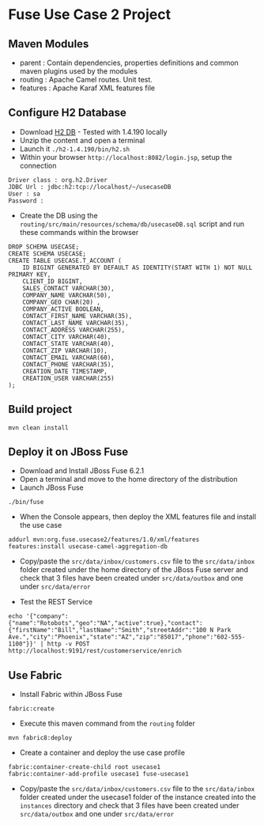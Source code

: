 # Fuse Use Case 2 Project

## Maven Modules

* parent : Contain dependencies, properties definitions and common maven plugins used by the modules
* routing : Apache Camel routes. Unit test.
* features : Apache Karaf XML features file

## Configure H2 Database

- Download [H2 DB]() - Tested with 1.4.190 locally
- Unzip the content and open a terminal
- Launch it `./h2-1.4.190/bin/h2.sh`
- Within your browser `http://localhost:8082/login.jsp`, setup the connection

```
Driver class : org.h2.Driver
JDBC Url : jdbc:h2:tcp://localhost/~/usecaseDB
User : sa
Password : 
```

- Create the DB using the `routing/src/main/resources/schema/db/usecaseDB.sql` script and run these commands within the browser

```
DROP SCHEMA USECASE;
CREATE SCHEMA USECASE;
CREATE TABLE USECASE.T_ACCOUNT (
    ID BIGINT GENERATED BY DEFAULT AS IDENTITY(START WITH 1) NOT NULL PRIMARY KEY,
    CLIENT_ID BIGINT,
    SALES_CONTACT VARCHAR(30),
    COMPANY_NAME VARCHAR(50),
    COMPANY_GEO CHAR(20) ,
    COMPANY_ACTIVE BOOLEAN,
    CONTACT_FIRST_NAME VARCHAR(35),
    CONTACT_LAST_NAME VARCHAR(35),
    CONTACT_ADDRESS VARCHAR(255),
    CONTACT_CITY VARCHAR(40),
    CONTACT_STATE VARCHAR(40),
    CONTACT_ZIP VARCHAR(10),
    CONTACT_EMAIL VARCHAR(60),
    CONTACT_PHONE VARCHAR(35),
    CREATION_DATE TIMESTAMP,
    CREATION_USER VARCHAR(255)
);
```

## Build project

```
mvn clean install
```

## Deploy it on JBoss Fuse

- Download and Install JBoss Fuse 6.2.1
- Open a terminal and move to the home directory of the distribution
- Launch JBoss Fuse 

```
./bin/fuse
```

- When the Console appears, then deploy the XML features file and install the use case

```
addurl mvn:org.fuse.usecase2/features/1.0/xml/features
features:install usecase-camel-aggregation-db
```

- Copy/paste the `src/data/inbox/customers.csv` file to the `src/data/inbox` folder created under the home directory of the JBoss Fuse server
  and check that 3 files have been created under `src/data/outbox` and one under `src/data/error`
  
- Test the REST Service

```
echo '{"company":{"name":"Rotobots","geo":"NA","active":true},"contact":{"firstName":"Bill","lastName":"Smith","streetAddr":"100 N Park Ave.","city":"Phoenix","state":"AZ","zip":"85017","phone":"602-555-1100"}}' | http -v POST http://localhost:9191/rest/customerservice/enrich
```
  
## Use Fabric
  
- Install Fabric within JBoss Fuse
 
```
fabric:create
```

- Execute this maven command from the `routing` folder 

```
mvn fabric8:deploy
```

- Create a container and deploy the use case profile

```
fabric:container-create-child root usecase1
fabric:container-add-profile usecase1 fuse-usecase1
```

- Copy/paste the `src/data/inbox/customers.csv` file to the `src/data/inbox` folder created under the usecase1 folder of the instance created into the 
  `instances` directory and check that 3 files have been created under `src/data/outbox` and one under `src/data/error`
